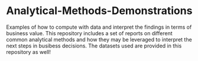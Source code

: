 # Analytical-Methods-Demonstrations
Examples of how to compute with data and interpret the findings in terms of business value. This repository includes a set of reports on different common analytical methods and how they may be leveraged to interpret the next steps in busibess decisions. The datasets used are provided in this repository as well!
